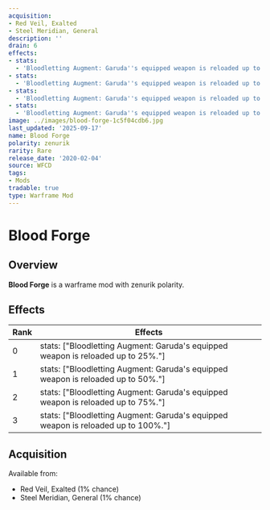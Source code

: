 ```yaml
---
acquisition:
- Red Veil, Exalted
- Steel Meridian, General
description: ''
drain: 6
effects:
- stats:
  - 'Bloodletting Augment: Garuda''s equipped weapon is reloaded up to 25%.'
- stats:
  - 'Bloodletting Augment: Garuda''s equipped weapon is reloaded up to 50%.'
- stats:
  - 'Bloodletting Augment: Garuda''s equipped weapon is reloaded up to 75%.'
- stats:
  - 'Bloodletting Augment: Garuda''s equipped weapon is reloaded up to 100%.'
image: ../images/blood-forge-1c5f04cdb6.jpg
last_updated: '2025-09-17'
name: Blood Forge
polarity: zenurik
rarity: Rare
release_date: '2020-02-04'
source: WFCD
tags:
- Mods
tradable: true
type: Warframe Mod
---
```


# Blood Forge

## Overview

**Blood Forge** is a warframe mod with zenurik polarity.

## Effects

| Rank | Effects |
|------|----------|
| 0 | stats: ["Bloodletting Augment: Garuda's equipped weapon is reloaded up to 25%."] |
| 1 | stats: ["Bloodletting Augment: Garuda's equipped weapon is reloaded up to 50%."] |
| 2 | stats: ["Bloodletting Augment: Garuda's equipped weapon is reloaded up to 75%."] |
| 3 | stats: ["Bloodletting Augment: Garuda's equipped weapon is reloaded up to 100%."] |

## Acquisition

Available from:
- Red Veil, Exalted (1% chance)
- Steel Meridian, General (1% chance)

